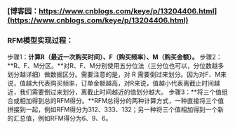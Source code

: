 ### [博客园：https://www.cnblogs.com/keye/p/13204406.html](https://www.cnblogs.com/keye/p/13204406.html)

### RFM模型实现过程：
步骤1：**计算R（最近一次购买时间）、F（购买频率）、M（购买金额）。**
步骤2：**R、F、M分区。**对R、F、M分别使用五分位法（三分位也可以，分位数越多划分越详细）做数据区分。需要注意的是，对 R 需要倒过来划分。因为对F、M来说，值越大代表购买频率，订单金额越高，对R来说，值越小代表离截止时间越近，我们需要倒过来划分，离截止时间越近的值划分越大。
步骤3：**将三个值组合或相加得到总的RFM得分。**RFM总得分的两种计算方式，一种直接将三个值拼接到一起，例如RFM得分为312、333、132；另一种将三个值相加得到一个新的汇总值，例如RFM得分为6、9、6。
